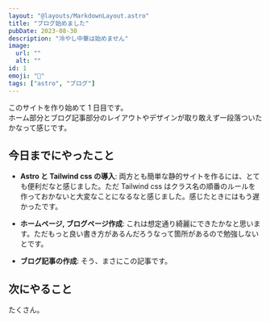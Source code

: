 ```yaml
---
layout: "@layouts/MarkdownLayout.astro"
title: "ブログ始めました"
pubDate: 2023-08-30
description: "冷やし中華は始めません"
image:
  url: ""
  alt: ""
id: 1
emoji: "🔰"
tags: ["astro", "ブログ"]
---
```


このサイトを作り始めて 1 日目です。  
ホーム部分とブログ記事部分のレイアウトやデザインが取り敢えず一段落ついたかなって感じです。

## 今日までにやったこと

- **Astro と Tailwind css の導入**: 両方とも簡単な静的サイトを作るには、とても便利だなと感じました。ただ Tailwind css はクラス名の順番のルールを作っておかないと大変なことになるなと感じました。感じたときにはもう遅かったです。

- **ホームページ, ブログページ作成**: これは想定通り綺麗にできたかなと思います。ただもっと良い書き方があるんだろうなって箇所があるので勉強しないとです。

- **ブログ記事の作成**: そう、まさにこの記事です。

## 次にやること

たくさん。
